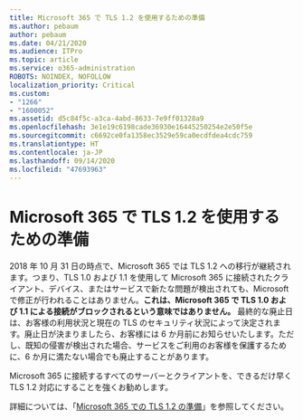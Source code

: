 ```yaml
---
title: Microsoft 365 で TLS 1.2 を使用するための準備
ms.author: pebaum
author: pebaum
ms.date: 04/21/2020
ms.audience: ITPro
ms.topic: article
ms.service: o365-administration
ROBOTS: NOINDEX, NOFOLLOW
localization_priority: Critical
ms.custom:
- "1266"
- "1600052"
ms.assetid: d5c84f5c-a3ca-4abd-8633-7e9ff01328a9
ms.openlocfilehash: 3e1e19c6198cade36930e16445250254e2e50f5e
ms.sourcegitcommit: c6692ce0fa1358ec3529e59ca0ecdfdea4cdc759
ms.translationtype: HT
ms.contentlocale: ja-JP
ms.lasthandoff: 09/14/2020
ms.locfileid: "47693963"
---
```

# <a name="prepare-for-use-of-tls-12-in-microsoft-365"></a>Microsoft 365 で TLS 1.2 を使用するための準備

2018 年 10 月 31 日の時点で、Microsoft 365 では TLS 1.2 への移行が継続されます。つまり、TLS 1.0 および 1.1 を使用して Microsoft 365 に接続されたクライアント、デバイス、またはサービスで新たな問題が検出されても、Microsoft で修正が行われることはありません。**これは、Microsoft 365 で TLS 1.0 および 1.1 による接続がブロックされるという意味ではありません。** 最終的な廃止日は、お客様の利用状況と現在の TLS のセキュリティ状況によって決定されます。廃止日が決まりましたら、お客様には 6 か月前にお知らせいたします。ただし、既知の侵害が検出された場合、サービスをご利用のお客様を保護するために、6 か月に満たない場合でも廃止することがあります。
  
Microsoft 365 に接続するすべてのサーバーとクライアントを、できるだけ早く TLS 1.2 対応にすることを強くお勧めします。
  
詳細については、「[Microsoft 365 での TLS 1.2 の準備](https://support.microsoft.com/help/4057306/preparing-for-tls-1-2-in-office-365)」を参照してください。
  